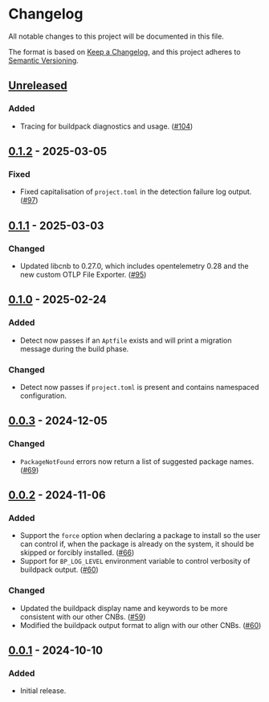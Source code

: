 # Changelog

All notable changes to this project will be documented in this file.

The format is based on [Keep a Changelog](https://keepachangelog.com/en/1.1.0/),
and this project adheres to [Semantic Versioning](https://semver.org/spec/v2.0.0.html).

## [Unreleased]

### Added

- Tracing for buildpack diagnostics and usage. ([#104](https://github.com/heroku/buildpacks-deb-packages/pull/104))

## [0.1.2] - 2025-03-05

### Fixed

- Fixed capitalisation of `project.toml` in the detection failure log output. ([#97](https://github.com/heroku/buildpacks-deb-packages/pull/97))

## [0.1.1] - 2025-03-03

### Changed

- Updated libcnb to 0.27.0, which includes opentelemetry 0.28 and the new custom OTLP File Exporter. ([#95](https://github.com/heroku/buildpacks-deb-packages/pull/95))

## [0.1.0] - 2025-02-24

### Added

- Detect now passes if an `Aptfile` exists and will print a migration message during the build phase.

### Changed

- Detect now passes if `project.toml` is present and contains namespaced configuration.

## [0.0.3] - 2024-12-05

### Changed

- `PackageNotFound` errors now return a list of suggested package names.
  ([#69](https://github.com/heroku/buildpacks-deb-packages/pull/69))

## [0.0.2] - 2024-11-06

### Added

- Support the `force` option when declaring a package to install so the user can control if, when the package is already
  on the system, it should be skipped or forcibly installed. ([#66](https://github.com/heroku/buildpacks-deb-packages/pull/66))
- Support for `BP_LOG_LEVEL` environment variable to control verbosity of buildpack output.
  ([#60](https://github.com/heroku/buildpacks-deb-packages/pull/60))

### Changed

- Updated the buildpack display name and keywords to be more consistent with our other
  CNBs. ([#59](https://github.com/heroku/buildpacks-deb-packages/pull/59))
- Modified the buildpack output format to align with our other
  CNBs. ([#60](https://github.com/heroku/buildpacks-deb-packages/pull/60))

## [0.0.1] - 2024-10-10

### Added

- Initial release.

[unreleased]: https://github.com/heroku/buildpacks-deb-packages/compare/v0.1.2...HEAD
[0.1.2]: https://github.com/heroku/buildpacks-deb-packages/compare/v0.1.1...v0.1.2
[0.1.1]: https://github.com/heroku/buildpacks-deb-packages/compare/v0.1.0...v0.1.1
[0.1.0]: https://github.com/heroku/buildpacks-deb-packages/compare/v0.0.3...v0.1.0
[0.0.3]: https://github.com/heroku/buildpacks-deb-packages/compare/v0.0.2...v0.0.3
[0.0.2]: https://github.com/heroku/buildpacks-deb-packages/compare/v0.0.1...v0.0.2
[0.0.1]: https://github.com/heroku/buildpacks-deb-packages/releases/tag/v0.0.1
